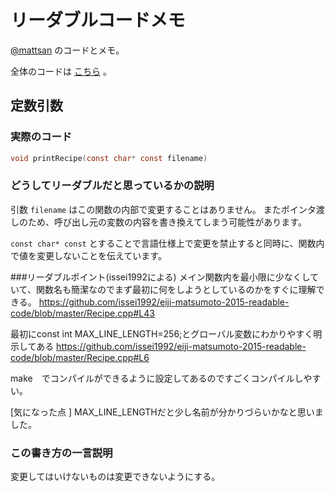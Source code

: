 # リーダブルコードメモ

[@mattsan](https://github.com/mattsan/) のコードとメモ。

全体のコードは [こちら](https://github.com/mattsan/eiji-matsumoto-2015-readable-code) 。

## 定数引数

### 実際のコード

```c
void printRecipe(const char* const filename)
```

### どうしてリーダブルだと思っているかの説明

引数 `filename` はこの関数の内部で変更することはありません。
またポインタ渡しのため、呼び出し元の変数の内容を書き換えてしまう可能性があります。

`const char* const` とすることで言語仕様上で変更を禁止すると同時に、関数内で値を変更しないことを伝えています。

###リーダブルポイント(issei1992による)
メイン関数内を最小限に少なくしていて、関数名も簡潔なのでまず最初に何をしようとしているのかをすぐに理解できる。
https://github.com/issei1992/eiji-matsumoto-2015-readable-code/blob/master/Recipe.cpp#L43

最初にconst int MAX_LINE_LENGTH=256;とグローバル変数にわかりやすく明示してある
https://github.com/issei1992/eiji-matsumoto-2015-readable-code/blob/master/Recipe.cpp#L6

make　でコンパイルができるように設定してあるのですごくコンパイルしやすい。

[気になった点	]
MAX_LINE_LENGTHだと少し名前が分かりづらいかなと思いました。


### この書き方の一言説明

変更してはいけないものは変更できないようにする。

